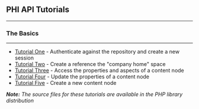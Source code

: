 ## PHI API Tutorials ##


---

### The Basics ###

---


  * [Tutorial One](PHPTutorialOne.md) - Authenticate against the repository and create a new session
  * [Tutorial Two](PHPTutorialTwo.md) - Create a reference the "company home" space
  * [Tutorial Three](PHPTutorialThree.md) - Access the properties and aspects of a content node
  * [Tutorial Four](PHPTutorialFour.md) - Update the properties of a content node
  * [Tutorial Five](PHPTutorialFive.md) - Create a new content node

<i><b>Note:</b>  The source files for these tutorials are available in the PHP library distribution</i>